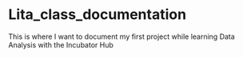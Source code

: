 # Lita_class_documentation
This is where I want to document my first project while learning Data Analysis with the Incubator Hub
